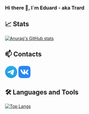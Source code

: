 ### Hi there 👋, I`m Eduard - aka Trard

## 📈 Stats

[![Anurag's GitHub stats](https://github-readme-stats.vercel.app/api?username=trard&show_icons=true&theme=nord)](https://github.com/anuraghazra/github-readme-stats)

## 📫 Contacts
[<img height="40" src="docs/assests/images/Telegram.svg">][Telegram]
[<img height="40" src="docs/assests/images/VK.svg">][VK]

## 🛠️ Languages and Tools
[![Top Langs](https://github-readme-stats.vercel.app/api/top-langs/?username=trard&layout=compact&theme=nord)](https://github.com/Trard?tab=repositories)

[Telegram]: https://t.me/trard
[VK]: https://vk.com/trard
  
